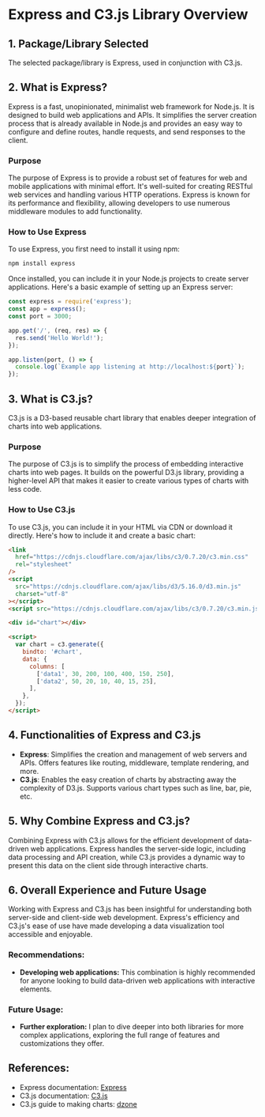 # Express and C3.js Library Overview

## 1. Package/Library Selected

The selected package/library is Express, used in conjunction with C3.js.

## 2. What is Express?

Express is a fast, unopinionated, minimalist web framework for Node.js. It is designed to build web applications and APIs. It simplifies the server creation process that is already available in Node.js and provides an easy way to configure and define routes, handle requests, and send responses to the client.

### Purpose

The purpose of Express is to provide a robust set of features for web and mobile applications with minimal effort. It's well-suited for creating RESTful web services and handling various HTTP operations. Express is known for its performance and flexibility, allowing developers to use numerous middleware modules to add functionality.

### How to Use Express

To use Express, you first need to install it using npm:

```bash
npm install express
```

Once installed, you can include it in your Node.js projects to create server applications. Here's a basic example of setting up an Express server:

```javascript
const express = require('express');
const app = express();
const port = 3000;

app.get('/', (req, res) => {
  res.send('Hello World!');
});

app.listen(port, () => {
  console.log(`Example app listening at http://localhost:${port}`);
});
```

## 3. What is C3.js?

C3.js is a D3-based reusable chart library that enables deeper integration of charts into web applications.

### Purpose

The purpose of C3.js is to simplify the process of embedding interactive charts into web pages. It builds on the powerful D3.js library, providing a higher-level API that makes it easier to create various types of charts with less code.

### How to Use C3.js

To use C3.js, you can include it in your HTML via CDN or download it directly. Here's how to include it and create a basic chart:

```html
<link
  href="https://cdnjs.cloudflare.com/ajax/libs/c3/0.7.20/c3.min.css"
  rel="stylesheet"
/>
<script
  src="https://cdnjs.cloudflare.com/ajax/libs/d3/5.16.0/d3.min.js"
  charset="utf-8"
></script>
<script src="https://cdnjs.cloudflare.com/ajax/libs/c3/0.7.20/c3.min.js"></script>

<div id="chart"></div>

<script>
  var chart = c3.generate({
    bindto: '#chart',
    data: {
      columns: [
        ['data1', 30, 200, 100, 400, 150, 250],
        ['data2', 50, 20, 10, 40, 15, 25],
      ],
    },
  });
</script>
```

## 4. Functionalities of Express and C3.js

- **Express**: Simplifies the creation and management of web servers and APIs. Offers features like routing, middleware, template rendering, and more.
- **C3.js**: Enables the easy creation of charts by abstracting away the complexity of D3.js. Supports various chart types such as line, bar, pie, etc.

## 5. Why Combine Express and C3.js?

Combining Express with C3.js allows for the efficient development of data-driven web applications. Express handles the server-side logic, including data processing and API creation, while C3.js provides a dynamic way to present this data on the client side through interactive charts.

## 6. Overall Experience and Future Usage

Working with Express and C3.js has been insightful for understanding both server-side and client-side web development. Express's efficiency and C3.js's ease of use have made developing a data visualization tool accessible and enjoyable.

### Recommendations:

- **Developing web applications:** This combination is highly recommended for anyone looking to build data-driven web applications with interactive elements.

### Future Usage:

- **Further exploration:** I plan to dive deeper into both libraries for more complex applications, exploring the full range of features and customizations they offer.

## References:

- Express documentation: [Express](https://expressjs.com/)
- C3.js documentation: [C3.js](https://c3js.org/)
- C3.js guide to making charts: [dzone](https://dzone.com/articles/building-charts-using-c3js)
